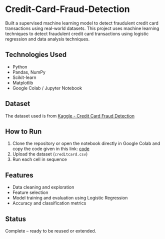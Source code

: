 # Credit-Card-Fraud-Detection
Built a supervised machine learning model to detect fraudulent credit card transactions using real-world datasets.
This project uses machine learning techniques to detect fraudulent credit card transactions using logistic regression and data analysis techniques.

## Technologies Used
- Python
- Pandas, NumPy
- Scikit-learn
- Matplotlib
- Google Colab / Jupyter Notebook

## Dataset
The dataset used is from [Kaggle - Credit Card Fraud Detection](https://www.kaggle.com/datasets/mlg-ulb/creditcardfraud)  

##  How to Run
1. Clone the repository or open the notebook directly in Google Colab and copy the code given in this link:
   [code](https://github.com/Brindhaa372/Credit-Card-Fraud-Detection/blob/main/credit_card_fraud_detection.ipynb)
2. Upload the dataset (`creditcard.csv`)
3. Run each cell in sequence

## Features
- Data cleaning and exploration
- Feature selection
- Model training and evaluation using Logistic Regression
- Accuracy and classification metrics

## Status
Complete – ready to be reused or extended.


